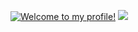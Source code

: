 <a href="https://git.io/typing-svg"><img src="https://readme-typing-svg.demolab.com?font=Fira+Code&pause=1000&color=F7A7F5&multiline=true&width=435&lines=Welcome+to+my+profile!" alt="Welcome to my profile!" /></a>
<img src="https://cdn.discordapp.com/emojis/1098490523330818051.webp?size=48&quality=lossless"/>
